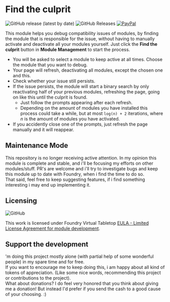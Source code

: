# Find the culprit

<img alt="GitHub release (latest by date)" src="https://img.shields.io/github/v/release/Moerill/fvtt-find-the-culprit?style=for-the-badge"> <img alt="GitHub Releases" src="https://img.shields.io/github/downloads/moerill/fvtt-find-the-culprit/latest/total?style=for-the-badge">  [![PayPal](https://img.shields.io/badge/Donate-PayPal-blue?style=for-the-badge)](https://www.paypal.com/cgi-bin/webscr?cmd=_s-xclick&hosted_button_id=FYZ294SP2JBGS&source=url)

This module helps you debug compatibility issues of modules, by finding the module that is responsible for the issue, without having to manually activate and deactivate all your modules yourself. Just click the **Find the culprit** button in **Module Management** to start the process.  
* You will be asked to select a module to keep active at all times. Choose the module that you want to debug.  
* Your page will refresh, deactivating all modules, except the chosen one and this.
* Check whether your issue still persists.
* If the issue persists, the module will start a binary search by only reactivating half of your previous modules, refreshing the page, going on like this until the culprit is found. 
  * Just follow the prompts appearing after each refresh.
  * Depending on the amount of modules you have installed this process could take a while, but at most ``log(n) + 2`` iterations, where *n* is the amount of modules you have activated.
* If you accidently close one of the prompts, just refresh the page manually and it will reappear.


## Maintenance Mode  
This repository is no longer receiving active attention. In my opinion this module is complete and stable, and i'll be focusing my efforts on other modules/stuff. PR's are welcome and i'll try to investigate bugs and keep this module up to date with Foundry, when i find the time to do so.  
That said, feel free to keep suggesting features, if i find something interesting i may end up implementing it.

## Licensing
<img alt="GitHub" src="https://img.shields.io/github/license/moerill/fvtt-find-the-culprit?style=for-the-badge">

This work is licensed under Foundry Virtual Tabletop [EULA - Limited License Agreement for module development](https://foundryvtt.com/article/license/).

## Support the development
'm doing this project mostly alone (with partial help of some wonderful people) in my spare time and for free.  
If you want to encourage me to keep doing this, i am happy about all kind of tokens of appreciation. (Like some nice words, recommending this project or contributions to the project).  
What about donations? I do feel very honored that you think about giving me a donation! But instead I'd prefer if you send the cash to a good cause of your choosing. :)
